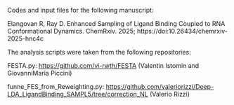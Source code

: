Codes and input files for the following manuscript:

Elangovan R, Ray D. Enhanced Sampling of Ligand Binding Coupled to RNA Conformational Dynamics. ChemRxiv. 2025; https://doi:10.26434/chemrxiv-2025-hnc4c  

The analysis scripts were taken from the following repositories:

FESTA.py: https://github.com/vi-rwth/FESTA (Valentin Istomin and GiovanniMaria Piccini)

funne_FES_from_Reweighting.py: https://github.com/valeriorizzi/Deep-LDA_LigandBinding_SAMPL5/tree/correction_NL (Valerio Rizzi)
